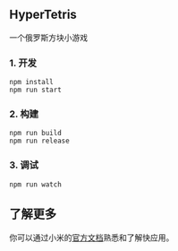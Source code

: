 ## HyperTetris
一个俄罗斯方块小游戏

### 1. 开发

```
npm install
npm run start
```

### 2. 构建

```
npm run build
npm run release
```

### 3. 调试

```
npm run watch
```


## 了解更多

你可以通过小米的[官方文档](https://iot.mi.com/vela/quickapp)熟悉和了解快应用。
